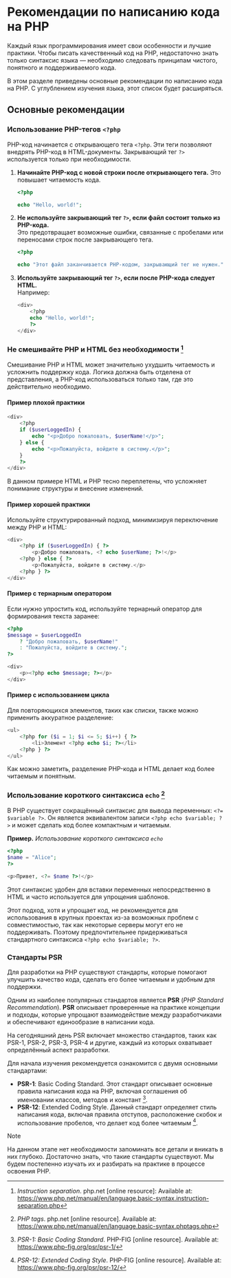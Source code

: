 # Рекомендации по написанию кода на PHP

Каждый язык программирования имеет свои особенности и лучшие практики. Чтобы писать качественный код на PHP, недостаточно знать только синтаксис языка — необходимо следовать принципам чистого, понятного и поддерживаемого кода.

В этом разделе приведены основные рекомендации по написанию кода на PHP. С углублением изучения языка, этот список будет расширяться.

## Основные рекомендации

### Использование PHP-тегов `<?php`

PHP-код начинается с открывающего тега `<?php`. Эти теги позволяют внедрять PHP-код в HTML-документы. Закрывающий тег `?>` используется только при необходимости.

1. **Начинайте PHP-код с новой строки после открывающего тега.**
   Это повышает читаемость кода.

   ```php
   <?php
   
   echo "Hello, world!";
   ```

2. **Не используйте закрывающий тег `?>`, если файл состоит только из PHP-кода.**  
   Это предотвращает возможные ошибки, связанные с пробелами или переносами строк после закрывающего тега.

   ```php
   <?php
   
   echo "Этот файл заканчивается PHP-кодом, закрывающий тег не нужен.";
   ```

3. **Используйте закрывающий тег `?>`, если после PHP-кода следует HTML.**  
   Например:
   ```php
   <div>
       <?php
       echo "Hello, world!";
       ?>
   </div>
   ```

### Не смешивайте PHP и HTML без необходимости [^2]

Смешивание PHP и HTML может значительно ухудшить читаемость и усложнить поддержку кода. Логика должна быть отделена от представления, а PHP-код использоваться только там, где это действительно необходимо.

#### Пример плохой практики

```php
<div>
    <?php
    if ($userLoggedIn) {
        echo "<p>Добро пожаловать, $userName!</p>";
    } else {
        echo "<p>Пожалуйста, войдите в систему.</p>";
    }
    ?>
</div>
```

В данном примере HTML и PHP тесно переплетены, что усложняет понимание структуры и внесение изменений.

#### Пример хорошей практики

Используйте структурированный подход, минимизируя переключение между PHP и HTML:

```php
<div>
    <?php if ($userLoggedIn) { ?>
        <p>Добро пожаловать, <? echo $userName; ?>!</p>
    <?php } else { ?>
        <p>Пожалуйста, войдите в систему.</p>
    <?php } ?>
</div>
```

#### Пример с тернарным оператором

Если нужно упростить код, используйте тернарный оператор для формирования текста заранее:

```php
<?php
$message = $userLoggedIn
    ? "Добро пожаловать, $userName!"
    : "Пожалуйста, войдите в систему.";
?>

<div>
    <p><?php echo $message; ?></p>
</div>
```

#### Пример с использованием цикла

Для повторяющихся элементов, таких как списки, также можно применить аккуратное разделение:

```php
<ul>
    <?php for ($i = 1; $i <= 5; $i++) { ?>
        <li>Элемент <?php echo $i; ?></li>
    <?php } ?>
</ul>
```

Как можно заметить, разделение PHP-кода и HTML делает код более читаемым и понятным.

### Использование короткого синтаксиса `echo` [^1]

В PHP существует сокращённый синтаксис для вывода переменных: `<?= $variable ?>`. Он является эквивалентом записи `<?php echo $variable; ?>` и может сделать код более компактным и читаемым.

**Пример.** _Использование короткого синтаксиса `echo`_

```php
<?php
$name = "Alice";
?>

<p>Привет, <?= $name ?>!</p>
```

Этот синтаксис удобен для вставки переменных непосредственно в HTML и часто используется для упрощения шаблонов.

Этот подход, хотя и упрощает код, не рекомендуется для использования в крупных проектах из-за возможных проблем с совместимостью, так как некоторые серверы могут его не поддерживать. Поэтому предпочтительнее придерживаться стандартного синтаксиса `<?php echo $variable; ?>`.

### Стандарты PSR

Для разработки на PHP существуют стандарты, которые помогают улучшить качество кода, сделать его более читаемым и удобным для поддержки.

Одним из наиболее популярных стандартов является **PSR** (*PHP Standard Recommendation*). **PSR** описывает проверенные на практике концепции и подходы, которые упрощают взаимодействие между разработчиками и обеспечивают единообразие в написании кода.

На сегодняшний день PSR включает множество стандартов, таких как PSR-1, PSR-2, PSR-3, PSR-4 и другие, каждый из которых охватывает определённый аспект разработки.

Для начала изучения рекомендуется ознакомится с двумя основными стандартами:

- **PSR-1**: Basic Coding Standard. Этот стандарт описывает основные правила написания кода на PHP, включая соглашения об именовании классов, методов и констант [^3].
- **PSR-12**: Extended Coding Style. Данный стандарт определяет стиль написания кода, включая правила отступов, расположение скобок и использование пробелов, что делает код более читаемым [^4].

> [!NOTE]
> На данном этапе нет необходимости запоминать все детали и вникать в них глубоко. Достаточно знать, что такие стандарты существуют. Мы будем постепенно изучать их и разбирать на практике в процессе освоения PHP.

[^1]: _PHP tags_. php.net [online resource]. Available at: https://www.php.net/manual/en/language.basic-syntax.phptags.php
[^2]: _Instruction separation_. php.net [online resource]: Available at: https://www.php.net/manual/en/language.basic-syntax.instruction-separation.php
[^3]: _PSR-1: Basic Coding Standard_. PHP-FIG [online resource]. Available at: https://www.php-fig.org/psr/psr-1/
[^4]: _PSR-12: Extended Coding Style_. PHP-FIG [online resource]. Available at: https://www.php-fig.org/psr/psr-12/